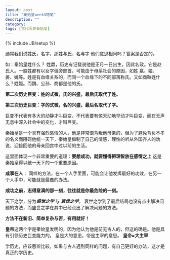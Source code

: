 ```yaml
---
layout: post
title: "秦始皇week3随笔"
description: ""
category: 
tags: [古代历史秦始皇]
---
```

{% include JB/setup %}


通常我们说姓氏，名字，那姓与氏、名与字 他们意思相同吗？答案是否定的。

如：秦始皇姓什么？ 姓嬴，历史有记载说他是正月一日出生，因此名政。它是赵氏人。一般姓都有以女字偏旁部首，可能由于母系社会的原因，如姓 嬴、姬、姜、姚等。姓是有血缘关系的，而同一个血缘下的不同部落称氏。又如商鞅姓什么？姓姬。而魏、公孙、商都是他的氏。

**第二次历史巨变：姓的式微，氏的兴盛，最后氏取代了姓。**

**第三次历史巨变：字的式微，名的兴盛，最后名取代了字。**

巨变不代表有多大的动静才叫巨变，不代表要有惊天动地举动才叫巨变，而在无声无息中深入社会中的变化，才叫巨变。

秦始皇是一个具有强烈感情的人，他是非常恨背叛他母亲的，但为了避免背负不孝的名义而阻碍他统一天下，秦始皇抑制了自己的情感，理性的听从外国齐人的劝说，迎接回他的母亲回宫中过以前的生活。

这里面体现一个非常重要的道理：**要想成功，就要懂得把理智放在感情之上** 这是秦始皇得以统一天下的一个重要原因。

**成事在人**： 同样的方法，在一个人手里面，可能会让他发挥最好的功效，在另一个人手中，可能就是最蠢的办法。

**成功之前，志得意满的那一刻，往往就是你最危险的一刻。**

天下之学，分为***盛世之学*** 与 ***衰世之学***。
衰世之学到了最后结局也没有点出解决问题的方法，而盛世之学在其中已经点出了解决问题的方法。

**方法不在新旧、简单复杂与否，有用就好！**

**皇帝**这两个字是秦始皇发明的，因为他认为他是前无古人的，但这的确是。他是具有引领历史巨变能力的。
皇是大的意思，帝是主宰的意思。 **皇帝=大主宰**

学历史，应该思辨比较，如果与古人遇到同样的问题，有自己更好的办法，这才是真正的学历史。
